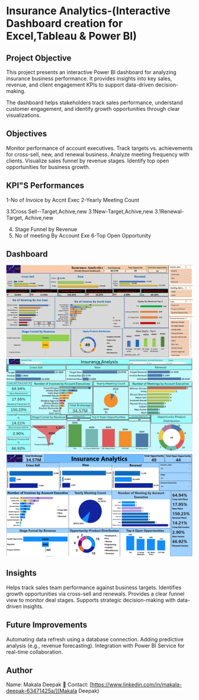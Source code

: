 # Insurance Analytics-(Interactive Dashboard creation for Excel,Tableau & Power BI)
## Project Objective
This project presents an interactive Power BI dashboard for analyzing insurance business performance.
It provides insights into key sales, revenue, and client engagement KPIs to support data-driven decision-making.

The dashboard helps stakeholders track sales performance, understand customer engagement, and identify growth opportunities through clear visualizations.
## Objectives
Monitor performance of account executives.
Track targets vs. achievements for cross-sell, new, and renewal business.
Analyze meeting frequency with clients.
Visualize sales funnel by revenue stages.
Identify top open opportunities for business growth.
## KPI"S Performances
1-No of Invoice by Accnt Exec
2-Yearly Meeting Count

3.1Cross Sell--Target,Achive,new
3.1New-Target,Achive,new
3.1Renewal-Target, Achive,new

4. Stage Funnel by Revenue
5. No of meeting By Account Exe
6-Top Open Opportunity
## Dashboard
  ![Excel](https://github.com/deepuhacker/Insurance-Analytics/blob/main/Screenshot%202025-09-26%20122112.png)
  ![Tableau](https://github.com/deepuhacker/Insurance-Analytics/blob/main/Screenshot%202025-08-31%20105719.png)
  ![Power BI](https://github.com/deepuhacker/Insurance-Analytics/blob/main/Screenshot%202025-09-09%20130453.png)
## Insights
Helps track sales team performance against business targets.
Identifies growth opportunities via cross-sell and renewals.
Provides a clear funnel view to monitor deal stages.
Supports strategic decision-making with data-driven insights.
## Future Improvements
Automating data refresh using a database connection.
Adding predictive analysis (e.g., revenue forecasting).
Integration with Power BI Service for real-time collaboration.
## Author
Name: Makala Deepak
📧 Contact: [https://www.linkedin.com/in/makala-deepak-63471425a/](Makala Deepak)
